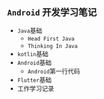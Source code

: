## `Android` 开发学习笔记

* `Java`基础
  * `Head First Java`
  * `Thinking In Java`
* `kotlin`基础
* `Android`基础
  * `Android`第一行代码
* `Flutter`基础
* 工作学习记录